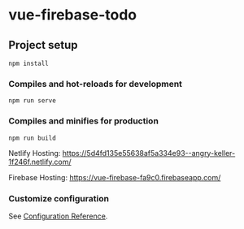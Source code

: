 # vue-firebase-todo

## Project setup
```
npm install
```

### Compiles and hot-reloads for development
```
npm run serve
```

### Compiles and minifies for production
```
npm run build
```

Netlify Hosting: https://5d4fd135e55638af5a334e93--angry-keller-1f246f.netlify.com/

Firebase Hosting: https://vue-firebase-fa9c0.firebaseapp.com/
### Customize configuration
See [Configuration Reference](https://cli.vuejs.org/config/).
